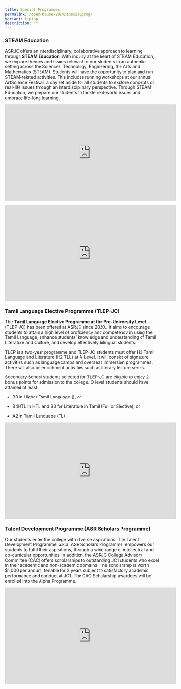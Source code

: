 ```yaml
---
title: Special Programmes
permalink: /open-house-2024/specialprog/
variant: tiptap
description: ""
---
```

<h3><strong>STEAM Education</strong></h3><p>ASRJC offers an interdisciplinary, collaborative approach to learning through <strong>STEAM Education</strong>. With inquiry at the heart of STEAM Education, we explore themes and issues relevant to our students in an authentic setting across the Sciences, Technology, Engineering, the Arts and Mathematics (STEAM). Students will have the opportunity to plan and run STEAM-related activities. This includes running workshops at our annual ArtScience Festival, a day set aside for all students to explore concepts or real-life issues through an interdisciplinary perspective. Through STEAM Education, we prepare our students to tackle real-world issues and embrace life-long learning.</p><div class="iframe-wrapper"><iframe height="315" width="560" allowfullscreen="true" frameborder="0" src="https://www.youtube.com/embed/zpHwnlKGQTM?si=pbGYO8s7dQROFNbk"></iframe></div><p></p><div class="iframe-wrapper"><iframe height="315" width="560" allowfullscreen="true" frameborder="0" src="https://www.youtube.com/embed/vAGw81DfVeY?si=gYwI00NNltuTHA4h"></iframe></div><h3><strong>Tamil Language Elective Programme (TLEP-JC)</strong></h3><p>The <strong>Tamil Language Elective Programme at the Pre-University Level</strong> (TLEP-JC) has been offered at ASRJC since 2020.. It aims to encourage students to attain a high level of proficiency and competency in using the Tamil Language, enhance students’ knowledge and understanding of Tamil Literature and Culture, and develop effectively bilingual students.</p><p>TLEP is a two-year programme and TLEP-JC students must offer H2 Tamil Language and Literature (H2 TLL) at A-Level. It will consist of signature activities such as language camps and overseas immersion programmes. There will also be enrichment activities such as literary lecture series.</p><p>Secondary School students selected for TLEP-JC are eligible to enjoy 2 bonus points for admission to the college. O level students should have attained at least:</p><ul data-tight="true" class="tight"><li><p>B3 in Higher Tamil Language (), or</p></li><li><p>B4HTL in HTL and B3 for Literature in Tamil (Full or Elective), or</p></li><li><p>A2 in Tamil Language (TL)</p></li></ul><div class="iframe-wrapper"><iframe height="315" width="560" allowfullscreen="true" frameborder="0" src="https://www.youtube.com/embed/rdCzg38KCro?si=8j1cdVIckMdWIR53"></iframe></div><p></p><h3><strong>Talent Development Programme (ASR Scholars Programme)</strong></h3><p>Our students enter the college with diverse aspirations. The Talent Development Programme, a.k.a. ASR Scholars Programme, empowers our students to fulfil their aspirations, through a wide range of intellectual and co-curricular opportunities. In addition, the ASRJC College Advisory Committee (CAC) offers scholarships to outstanding JC1 students who excel in their academic and non-academic domains. The scholarship is worth $1,000 per annum, tenable for 2 years subject to satisfactory academic performance and conduct at JC1. The CAC Scholarship awardees will be enrolled into the Alpha Programme.</p><div class="iframe-wrapper"><iframe height="315" width="560" allowfullscreen="true" frameborder="0" src="https://www.youtube.com/embed/jmDpAOY7UTg?si=5m7CwcUWz0trjrU2"></iframe></div><p></p>